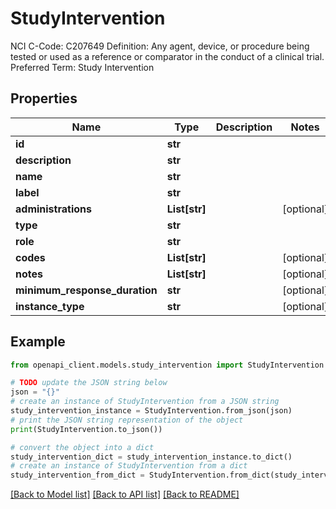 # StudyIntervention

NCI C-Code: C207649 Definition: Any agent, device, or procedure being tested or used as a reference or comparator in the conduct of a clinical trial. Preferred Term: Study Intervention

## Properties

Name | Type | Description | Notes
------------ | ------------- | ------------- | -------------
**id** | **str** |  | 
**description** | **str** |  | 
**name** | **str** |  | 
**label** | **str** |  | 
**administrations** | **List[str]** |  | [optional] 
**type** | **str** |  | 
**role** | **str** |  | 
**codes** | **List[str]** |  | [optional] 
**notes** | **List[str]** |  | [optional] 
**minimum_response_duration** | **str** |  | [optional] 
**instance_type** | **str** |  | [optional] 

## Example

```python
from openapi_client.models.study_intervention import StudyIntervention

# TODO update the JSON string below
json = "{}"
# create an instance of StudyIntervention from a JSON string
study_intervention_instance = StudyIntervention.from_json(json)
# print the JSON string representation of the object
print(StudyIntervention.to_json())

# convert the object into a dict
study_intervention_dict = study_intervention_instance.to_dict()
# create an instance of StudyIntervention from a dict
study_intervention_from_dict = StudyIntervention.from_dict(study_intervention_dict)
```
[[Back to Model list]](../README.md#documentation-for-models) [[Back to API list]](../README.md#documentation-for-api-endpoints) [[Back to README]](../README.md)


